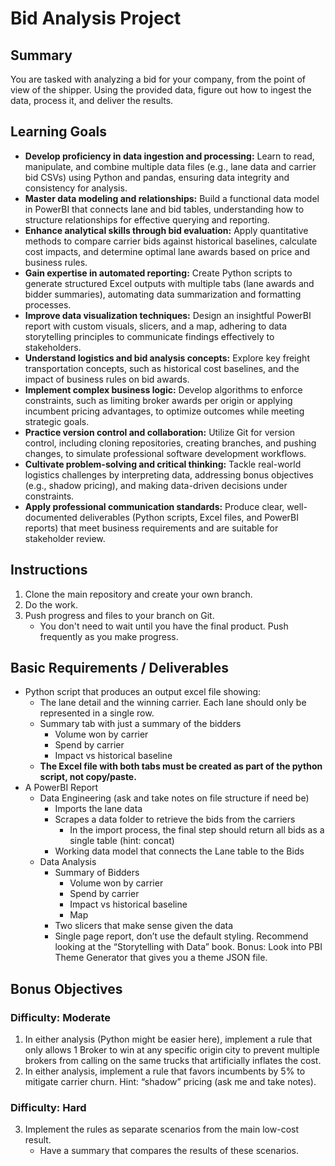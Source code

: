 # Bid Analysis Project

## Summary
You are tasked with analyzing a bid for your company, from the point of view of the shipper. Using the provided data, figure out how to ingest the data, process it, and deliver the results.

## Learning Goals
- **Develop proficiency in data ingestion and processing:** Learn to read, manipulate, and combine multiple data files (e.g., lane data and carrier bid CSVs) using Python and pandas, ensuring data integrity and consistency for analysis.
- **Master data modeling and relationships:** Build a functional data model in PowerBI that connects lane and bid tables, understanding how to structure relationships for effective querying and reporting.
- **Enhance analytical skills through bid evaluation:** Apply quantitative methods to compare carrier bids against historical baselines, calculate cost impacts, and determine optimal lane awards based on price and business rules.
- **Gain expertise in automated reporting:** Create Python scripts to generate structured Excel outputs with multiple tabs (lane awards and bidder summaries), automating data summarization and formatting processes.
- **Improve data visualization techniques:** Design an insightful PowerBI report with custom visuals, slicers, and a map, adhering to data storytelling principles to communicate findings effectively to stakeholders.
- **Understand logistics and bid analysis concepts:** Explore key freight transportation concepts, such as historical cost baselines, and the impact of business rules on bid awards.
- **Implement complex business logic:** Develop algorithms to enforce constraints, such as limiting broker awards per origin or applying incumbent pricing advantages, to optimize outcomes while meeting strategic goals.
- **Practice version control and collaboration:** Utilize Git for version control, including cloning repositories, creating branches, and pushing changes, to simulate professional software development workflows.
- **Cultivate problem-solving and critical thinking:** Tackle real-world logistics challenges by interpreting data, addressing bonus objectives (e.g., shadow pricing), and making data-driven decisions under constraints.
- **Apply professional communication standards:** Produce clear, well-documented deliverables (Python scripts, Excel files, and PowerBI reports) that meet business requirements and are suitable for stakeholder review.

## Instructions
1. Clone the main repository and create your own branch.
2. Do the work.
3. Push progress and files to your branch on Git.
    - You don't need to wait until you have the final product. Push frequently as you make progress.

## Basic Requirements / Deliverables
- Python script that produces an output excel file showing:
    - The lane detail and the winning carrier. Each lane should only be represented in a single row.
    - Summary tab with just a summary of the bidders
        - Volume won by carrier
        - Spend by carrier
        - Impact vs historical baseline
    - **The Excel file with both tabs must be created as part of the python script, not copy/paste.**
- A PowerBI Report
    - Data Engineering (ask and take notes on file structure if need be)
        - Imports the lane data
        - Scrapes a data folder to retrieve the bids from the carriers
            - In the import process, the final step should return all bids as a single table (hint: concat)
        - Working data model that connects the Lane table to the Bids
    - Data Analysis
        - Summary of Bidders
            - Volume won by carrier
            - Spend by carrier
            - Impact vs historical baseline
            - Map
        - Two slicers that make sense given the data
        - Single page report, don’t use the default styling. Recommend looking at the “Storytelling with Data” book. Bonus: Look into PBI Theme Generator that gives you a theme JSON file.

## Bonus Objectives
### Difficulty: Moderate
1. In either analysis (Python might be easier here), implement a rule that only allows 1 Broker to win at any specific origin city to prevent multiple brokers from calling on the same trucks that artificially inflates the cost.
2. In either analysis, implement a rule that favors incumbents by 5% to mitigate carrier churn. Hint: “shadow” pricing (ask me and take notes).

### Difficulty: Hard
3. Implement the rules as separate scenarios from the main low-cost result.
    - Have a summary that compares the results of these scenarios.

